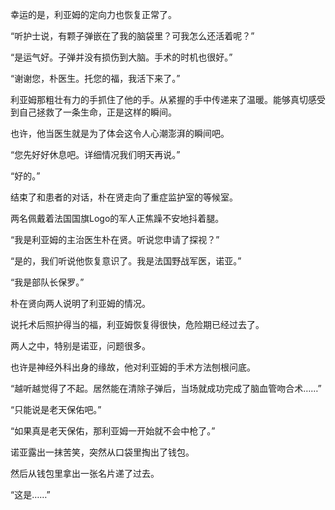 幸运的是，利亚姆的定向力也恢复正常了。

“听护士说，有颗子弹嵌在了我的脑袋里？可我怎么还活着呢？”

“是运气好。子弹并没有损伤到大脑。手术的时机也很好。”

“谢谢您，朴医生。托您的福，我活下来了。”

利亚姆那粗壮有力的手抓住了他的手。从紧握的手中传递来了温暖。能够真切感受到自己拯救了一条生命，正是这样的瞬间。

也许，他当医生就是为了体会这令人心潮澎湃的瞬间吧。

“您先好好休息吧。详细情况我们明天再说。”

“好的。”

结束了和患者的对话，朴在贤走向了重症监护室的等候室。

两名佩戴着法国国旗Logo的军人正焦躁不安地抖着腿。

“我是利亚姆的主治医生朴在贤。听说您申请了探视？”

“是的，我们听说他恢复意识了。我是法国野战军医，诺亚。”

“我是部队长保罗。”

朴在贤向两人说明了利亚姆的情况。

说托术后照护得当的福，利亚姆恢复得很快，危险期已经过去了。

两人之中，特别是诺亚，问题很多。

也许是神经外科出身的缘故，他对利亚姆的手术方法刨根问底。

“越听越觉得了不起。居然能在清除子弹后，当场就成功完成了脑血管吻合术……”

“只能说是老天保佑吧。”

“如果真是老天保佑，那利亚姆一开始就不会中枪了。”

诺亚露出一抹苦笑，突然从口袋里掏出了钱包。

然后从钱包里拿出一张名片递了过去。

“这是……”